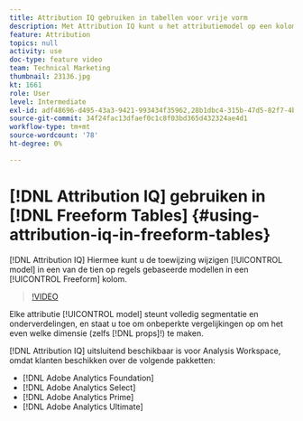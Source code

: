 ```yaml
---
title: Attribution IQ gebruiken in tabellen voor vrije vorm
description: Met Attribution IQ kunt u het attributiemodel op een kolom Freeform direct wijzigen in een van de tien op regels gebaseerde modellen.
feature: Attribution
topics: null
activity: use
doc-type: feature video
team: Technical Marketing
thumbnail: 23136.jpg
kt: 1661
role: User
level: Intermediate
exl-id: adf48696-d495-43a3-9421-993434f35962,28b1dbc4-315b-47d5-82f7-4b394ed31ad8
source-git-commit: 34f24fac13dfaef0c1c8f03bd365d432324ae4d1
workflow-type: tm+mt
source-wordcount: '78'
ht-degree: 0%

---
```


# [!DNL Attribution IQ] gebruiken in [!DNL Freeform Tables] {#using-attribution-iq-in-freeform-tables}

[!DNL Attribution IQ] Hiermee kunt u de toewijzing wijzigen  [!UICONTROL model] in een van de tien op regels gebaseerde modellen in een  [!UICONTROL Freeform] kolom.

>[!VIDEO](https://video.tv.adobe.com/v/23136/?quality=12)

Elke attributie [!UICONTROL model] steunt volledig segmentatie en onderverdelingen, en staat u toe om onbeperkte vergelijkingen op om het even welke dimensie (zelfs [!DNL props]!) te maken.

[!DNL Attribution IQ] uitsluitend beschikbaar is voor Analysis Workspace, omdat klanten beschikken over de volgende pakketten:

* [!DNL Adobe Analytics Foundation]
* [!DNL Adobe Analytics Select]
* [!DNL Adobe Analytics Prime]
* [!DNL Adobe Analytics Ultimate]

